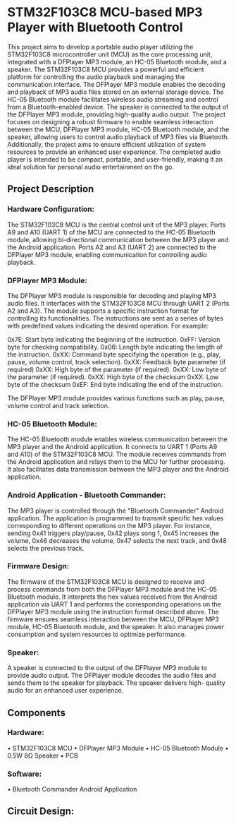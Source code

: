 # STM32F103C8 MCU-based MP3 Player with Bluetooth Control

This project aims to develop a portable audio player utilizing the STM32F103C8 microcontroller unit (MCU) as
the core processing unit, integrated with a DFPlayer MP3 module, an HC-05 Bluetooth module, and a speaker.
The STM32F103C8 MCU provides a powerful and efficient platform for controlling the audio playback and
managing the communication interface. The DFPlayer MP3 module enables the decoding and playback of MP3
audio files stored on an external storage device. The HC-05 Bluetooth module facilitates wireless audio streaming
and control from a Bluetooth-enabled device. The speaker is connected to the output of the DFPlayer MP3
module, providing high-quality audio output. The project focuses on designing a robust firmware to enable
seamless interaction between the MCU, DFPlayer MP3 module, HC-05 Bluetooth module, and the speaker,
allowing users to control audio playback of MP3 files via Bluetooth. Additionally, the project aims to ensure
efficient utilization of system resources to provide an enhanced user experience. The completed audio player is
intended to be compact, portable, and user-friendly, making it an ideal solution for personal audio entertainment
on the go.

## Project Description

### Hardware Configuration:
The STM32F103C8 MCU is the central control unit of the MP3 player. Ports A9 and A10 (UART 1) of
the MCU are connected to the HC-05 Bluetooth module, allowing bi-directional communication between
the MP3 player and the Android application. Ports A2 and A3 (UART 2) are connected to the DFPlayer
MP3 module, enabling communication for controlling audio playback.

### DFPlayer MP3 Module:
The DFPlayer MP3 module is responsible for decoding and playing MP3 audio files. It interfaces with the
STM32F103C8 MCU through UART 2 (Ports A2 and A3). The module supports a specific instruction
format for controlling its functionalities. The instructions are sent as a series of bytes with predefined
values indicating the desired operation. For example:

0x7E: Start byte indicating the beginning of the instruction.
0xFF: Version byte for checking compatibility.
0x06: Length byte indicating the length of the instruction.
0xXX: Command byte specifying the operation (e.g., play, pause, volume control, track selection).
0xXX: Feedback byte parameter (if required)
0xXX: High byte of the parameter (if required).
0xXX: Low byte of the parameter (if required).
0xXX: High byte of the checksum
0xXX: Low byte of the checksum
0xEF: End byte indicating the end of the instruction.


The DFPlayer MP3 module provides various functions such as play, pause, volume control and track
selection.

### HC-05 Bluetooth Module:
The HC-05 Bluetooth module enables wireless communication between the MP3 player and the Android
application. It connects to UART 1 (Ports A9 and A10) of the STM32F103C8 MCU. The module receives
commands from the Android application and relays them to the MCU for further processing. It also
facilitates data transmission between the MP3 player and the Android application.

### Android Application - Bluetooth Commander:
The MP3 player is controlled through the "Bluetooth Commander" Android application. The application
is programmed to transmit specific hex values corresponding to different operations on the MP3 player.
For instance, sending 0x41 triggers play/pause, 0x42 plays song 1, 0x45 increases the volume, 0x46
decreases the volume, 0x47 selects the next track, and 0x48 selects the previous track.

### Firmware Design:
The firmware of the STM32F103C8 MCU is designed to receive and process commands from both the
DFPlayer MP3 module and the HC-05 Bluetooth module. It interprets the hex values received from the
Android application via UART 1 and performs the corresponding operations on the DFPlayer MP3
module using the instruction format described above. The firmware ensures seamless interaction between
the MCU, DFPlayer MP3 module, HC-05 Bluetooth module, and the speaker. It also manages power
consumption and system resources to optimize performance.

### Speaker:
A speaker is connected to the output of the DFPlayer MP3 module to provide audio output. The DFPlayer
module decodes the audio files and sends them to the speaker for playback. The speaker delivers high-
quality audio for an enhanced user experience.

## Components

### Hardware:

• STM32F103C8 MCU
• DFPlayer MP3 Module
• HC-05 Bluetooth Module
• 0.5W 8Ω Speaker
• PCB

### Software:

• Bluetooth Commander Android Application

## Circuit Design:


